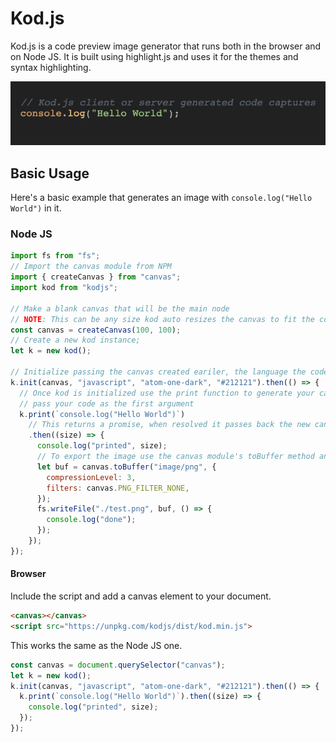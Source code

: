 # Kod.js

Kod.js is a code preview image generator that runs both in the browser and on Node JS. It is built using highlight.js and uses it for the themes and syntax highlighting.

![Kod.js client or server generated code captures](./download_Vm0BO0hxzw.png)

## Basic Usage

Here's a basic example that generates an image with `console.log("Hello World")` in it.

### Node JS

```javascript
import fs from "fs";
// Import the canvas module from NPM
import { createCanvas } from "canvas";
import kod from "kodjs";

// Make a blank canvas that will be the main node
// NOTE: This can be any size kod auto resizes the canvas to fit the code
const canvas = createCanvas(100, 100);
// Create a new kod instance;
let k = new kod();

// Initialize passing the canvas created eariler, the language the code is in, the theme (see highlightjs.org for a list of themes), and the background color
k.init(canvas, "javascript", "atom-one-dark", "#212121").then(() => {
  // Once kod is initialized use the print function to generate your canvas
  // pass your code as the first argument
  k.print(`console.log("Hello World")`)
    // This returns a promise, when resolved it passes back the new canvas size as an object
    .then((size) => {
      console.log("printed", size);
      // To export the image use the canvas module's toBuffer method and write it to a file
      let buf = canvas.toBuffer("image/png", {
        compressionLevel: 3,
        filters: canvas.PNG_FILTER_NONE,
      });
      fs.writeFile("./test.png", buf, () => {
        console.log("done");
      });
    });
});
```

#### Browser

Include the script and add a canvas element to your document.

```html
<canvas></canvas>
<script src="https://unpkg.com/kodjs/dist/kod.min.js">
```

This works the same as the Node JS one.

```javascript
const canvas = document.querySelector("canvas");
let k = new kod();
k.init(canvas, "javascript", "atom-one-dark", "#212121").then(() => {
  k.print(`console.log("Hello World")`).then((size) => {
    console.log("printed", size);
  });
});
```
